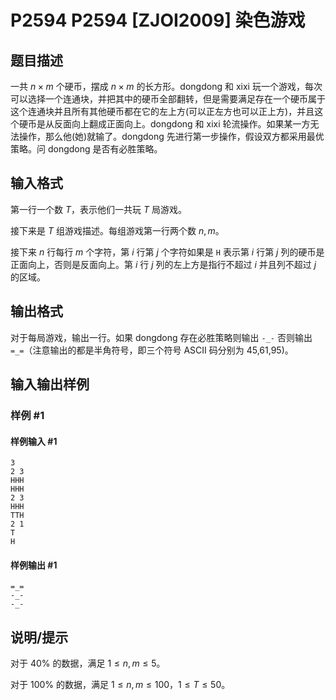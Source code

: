 # P2594 P2594 [ZJOI2009] 染色游戏

## 题目描述

一共 $n \times m$ 个硬币，摆成 $n \times m$ 的长方形。dongdong 和 xixi 玩一个游戏，每次可以选择一个连通块，并把其中的硬币全部翻转，但是需要满足存在一个硬币属于这个连通块并且所有其他硬币都在它的左上方(可以正左方也可以正上方)，并且这个硬币是从反面向上翻成正面向上。dongdong 和 xixi 轮流操作。如果某一方无法操作，那么他(她)就输了。dongdong 先进行第一步操作，假设双方都采用最优策略。问 dongdong 是否有必胜策略。

## 输入格式

第一行一个数 $T$，表示他们一共玩 $T$ 局游戏。

接下来是 $T$ 组游戏描述。每组游戏第一行两个数 $n,m$。

接下来 $n$ 行每行 $m$ 个字符，第 $i$ 行第 $j$ 个字符如果是 `H` 表示第 $i$ 行第 $j$ 列的硬币是正面向上，否则是反面向上。第 $i$ 行 $j$ 列的左上方是指行不超过 $i$ 并且列不超过 $j$ 的区域。

## 输出格式

对于每局游戏，输出一行。如果 dongdong 存在必胜策略则输出 `-_-` 否则输出 `=_=`（注意输出的都是半角符号，即三个符号 ASCII 码分别为 45,61,95)。

## 输入输出样例

### 样例 #1

#### 样例输入 #1

```
3
2 3
HHH
HHH
2 3
HHH
TTH
2 1
T
H
```

#### 样例输出 #1

```
=_=
-_-
-_-
```

## 说明/提示

对于 $40\%$ 的数据，满足 $1 \le n,m \le 5$。

对于 $100\%$ 的数据，满足 $1 \le n,m \le 100，1 \le T \le 50$。
